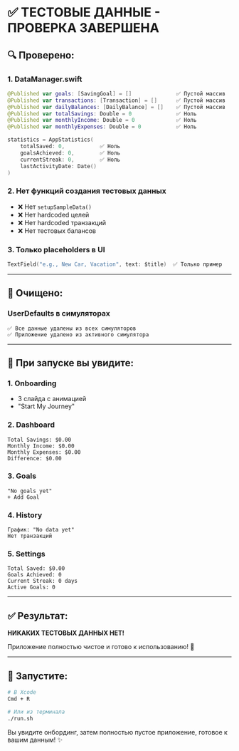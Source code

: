 # ✅ ТЕСТОВЫЕ ДАННЫЕ - ПРОВЕРКА ЗАВЕРШЕНА

## 🔍 Проверено:

### 1. DataManager.swift
```swift
@Published var goals: [SavingGoal] = []              ✅ Пустой массив
@Published var transactions: [Transaction] = []      ✅ Пустой массив
@Published var dailyBalances: [DailyBalance] = []    ✅ Пустой массив
@Published var totalSavings: Double = 0              ✅ Ноль
@Published var monthlyIncome: Double = 0             ✅ Ноль
@Published var monthlyExpenses: Double = 0           ✅ Ноль

statistics = AppStatistics(
    totalSaved: 0,           ✅ Ноль
    goalsAchieved: 0,        ✅ Ноль
    currentStreak: 0,        ✅ Ноль
    lastActivityDate: Date()
)
```

### 2. Нет функций создания тестовых данных
- ❌ Нет `setupSampleData()`
- ❌ Нет hardcoded целей
- ❌ Нет hardcoded транзакций
- ❌ Нет тестовых балансов

### 3. Только placeholders в UI
```swift
TextField("e.g., New Car, Vacation", text: $title)  ✅ Только пример
```

---

## 🧹 Очищено:

### UserDefaults в симуляторах
```
✅ Все данные удалены из всех симуляторов
✅ Приложение удалено из активного симулятора
```

---

## 📱 При запуске вы увидите:

### 1. Onboarding
- 3 слайда с анимацией
- "Start My Journey"

### 2. Dashboard
```
Total Savings: $0.00
Monthly Income: $0.00
Monthly Expenses: $0.00
Difference: $0.00
```

### 3. Goals
```
"No goals yet"
+ Add Goal
```

### 4. History
```
График: "No data yet"
Нет транзакций
```

### 5. Settings
```
Total Saved: $0.00
Goals Achieved: 0
Current Streak: 0 days
Active Goals: 0
```

---

## ✅ Результат:

**НИКАКИХ ТЕСТОВЫХ ДАННЫХ НЕТ!**

Приложение полностью чистое и готово к использованию! 🎉

---

## 🚀 Запустите:

```bash
# В Xcode
Cmd + R

# Или из терминала
./run.sh
```

Вы увидите онбординг, затем полностью пустое приложение, готовое к вашим данным! ✨

